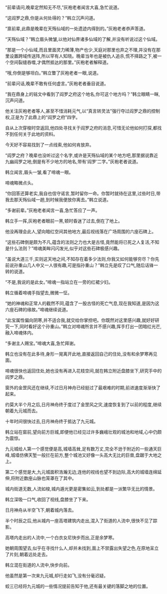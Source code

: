 
“前辈请问,晚辈定然知无不尽,”灰袍老者闻言大喜,急忙说道。

“这阎罗之鼎,你是从何处得的？”韩立沉声问道。

“禀前辈,此鼎是晚辈在天殇仙域的一处遗迹内得到的。”灰袍老者恭声答道。

“天殇仙域？”韩立眉头微皱,以他对仙界诸多仙域的了解,并没有听说过这个仙域。

“那是一个小仙域,而且里面灵力稀薄,物产也少,天庭对那里也弃之不理,并没有在那里设置跨域传送阵,所以罕有人知晓。晚辈当年也是被仇人追杀,慌不择路之下,被一个空间裂缝吞噬,才偶然抵达的那里。”灰袍老者解释道。

“哦,你倒是够坦白。”韩立瞥了灰袍老者一眼,说道。

“前辈问话,晚辈不敢有任何虚言。”灰袍老者垂目说道。

“我在鼎身上的铭文中看到了阎罗之府这个地名,你可这个地方吗？”韩立眼睛一眯,沉声问道。

他关注灰袍老者等人,甚至不惜消耗元气,以“真言转灵法”强行夺过阎罗之鼎的控制权,正是为了此鼎上的“阎罗之府”四字。

自从上次穿梭时空返回,他四处寻找关于阎罗之府的消息,可惜无论他如何打探,都找不到任何关于此地的资料。

今天好不容易找到了一点线索,他如何肯放弃。

“阎罗之府？晚辈也没听过这个名字,或许是天殇仙域的某个地方吧,那里据说靠近九幽阎罗之地,倒是有不少地方的地名,带有‘阎罗’二字。”灰袍老者说道。

韩立闻言,眉头一皱,看了啼魂一眼。

啼魂略微点头。

“你回答还算老实,我自也信守诺言,暂时留你一命。你暂时就待在这里,过些时日,带我去那天殇仙域一趟,到时候我便放你离去。”韩立说道。

“多谢前辈。”灰袍老者闻言一喜,急忙答应了一声。

韩立手一挥,灰袍老者眼前一黑,顿时昏迷了过去,倒在了地上。

他没再理会此人,望向暗红空间其他地方,最后视线落在广场周围的六座石碑上。

“这些石碑倒是颇为不凡,蕴含的法则之力也大是古怪,竟然能将已死之人复活,不知是什么法则？”啼魂美眸闪闪发光,似乎对这些石碑极感兴趣。

“虽说大道三千,实则这天地之间,不知存在着多少法则,你我又如何能够穷尽？你先前说孙重山几人中又一人很有趣,可是指孙重山？”韩立先是叹了口气,随后话锋一转的说道。

“不是,我说的是此女。”啼魂一指站立在一旁的红裙少妇。

韩立循着啼魂手指望去,微微一怔。

“她的神魂和正常人的截然不同,蕴含了一股古怪的死亡气息,现在我知道,是因为这六座石碑的缘故。”啼魂继续说道。

“此宝属性偏向阴寒,并不适合我,就交给你掌控吧。你既然对这里感兴趣,就好好研究一下,同时看好这个孙重山。”韩立对啼魂所言并不感兴趣,挥手打出一团暗红光芒,融入啼魂体内。

“多谢主人赐宝。”啼魂大喜,急忙拜谢。

韩立也没有在此多待,身形一晃离开此地,直接返回自己的住处,没有和余梦寒再见面。

啼魂很快也返回住处,她也没有再进入花枝空间,就在韩立附近盘膝坐下,研究手中的阎罗之鼎。

窗外的金罡风还在继续,不过日月神舟已经挺过了最艰难的时期,前进速度渐渐快了起来。

约莫大半个月之后,日月神舟终于度过了金罡风之灾,速度恢复到了以前的程度,继续朝着九元城而去。

十年时间很快过去,日月神舟终于抵达了九元城。

韩立站在窗前,望向前方巨城,即便他已经见过许多巍峨壮观的城池和地域,心中仍颇为震惊。

九元城给人第一个感觉便是高,城墙高耸,足有数万丈,完全不逊于附近的一些通天巨峰,城墙仿佛天堑一般拦在前方,整个城池又好像一头高大无比的巨兽,盘踞于大地之上。

第二个感觉是大,九元城面积浩瀚无边,连他的视线也望不到边际,高大的城墙连绵延伸,将附近数座山脉也笼罩在了其中。

城内街道无数,人流如梭,城内遁光更是密集如云,到处都是一派繁华无比的情景。

韩立深吸一口气,收回了视线,盘膝坐了下来。

日月神舟从半空飞下,朝着城内落去。

半个时辰之后,他从城内一座高塔建筑内走出,混入了街道的人流中,很快不见了踪影。

高塔内走出的人流中,一个白衣女尼快步而出,正是余梦寒。

她朝周围望去,似乎在寻找什么人,却并未找到,面上不禁露出失望之色,在原地呆立了片刻,朝着远处走去。

韩立混在街道的人流中,快步向前。

他虽然是第一次来九元城,却行走如飞,没有分毫迟疑。

蛟三已经将九元城的一些情况提前告知于他,还有最关键的落脚之地的位置。